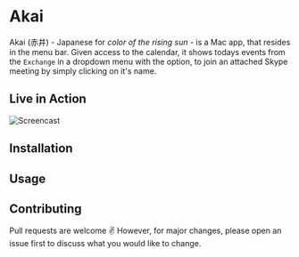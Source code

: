# Akai

Akai (赤井) - Japanese for _color of the rising sun_ - is a Mac app, that resides in the menu bar. Given access to the calendar, it shows todays events from the `Exchange` in a dropdown menu with the option, to join an attached Skype meeting by simply clicking on it's name.

## Live in Action

![Screencast](resources/screencast.gif)

## Installation

## Usage

## Contributing

Pull requests are welcome ✌️ However, for major changes, please open an issue first to discuss what you would like to change.
